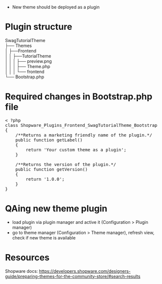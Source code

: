* New theme should be deployed as a plugin

# Plugin structure

SwagTutorialTheme<br>
 ├── Themes<br>
 │    ├──Frontend<br>
 │    │   ├──TutorialTheme<br>
 │    │   │    ├── preview.png<br>
 │    │   │    ├── Theme.php<br>
 │    │   │    └── frontend<br>
 └── Bootstrap.php
 
# Required changes in Bootstrap.php file
<pre>
< ?php
class Shopware_Plugins_Frontend_SwagTutorialTheme_Bootstrap extends Shopware_Components_Plugin_Bootstrap
{
    /**Returns a marketing friendly name of the plugin.*/
    public function getLabel()
    {
        return 'Your custom theme as a plugin';
    }

    /**Returns the version of the plugin.*/
    public function getVersion()
    {
        return '1.0.0';
    }
}
</pre>

# QAing new theme plugin
* load plugin via plugin manager and active it (Configuration > Plugin manager)
* go to theme manager (Configuration > Theme manager), refresh view, check if new theme is available

# Resources
Shopware docs: https://developers.shopware.com/designers-guide/preparing-themes-for-the-community-store/#search-results